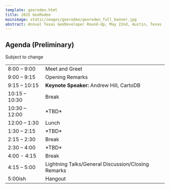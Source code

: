 ```yaml
---
template: georodeo.html
title: 2015 GeoRodeo
mainimage: static/images/georodeo/georodeo_full_banner.jpg
abstract: Annual Texas GeoDeveloper Round-Up, May 22nd, Austin, Texas
---
```


## Agenda (Preliminary)

Subject to change

<table class="georodeo-agenda">
  <thead>
  </thead>
  <tr>
    <td>8:00 – 9:00 </td>
    <td>Meet and Greet</td>
  </tr>
    <tr>
    <td>9:00 – 9:15 </td>
    <td>Opening Remarks</td>
  </tr>
    <tr>
    <td>9:15 – 10:15</td>
    <td><strong>Keynote Speaker:</strong> Andrew Hill, CartoDB </td>
  </tr>
    <tr>
    <td>10:15 – 10:30 </td>
    <td>Break</td>
  </tr>
    <tr>
    <td>10:30 – 12:00</td>
    <td>*TBD*
    </td>
  </tr>
    <tr>
    <td>12:00 – 1:30</td>
    <td>Lunch </td>
  </tr>
    <tr>
    <td>1:30 – 2:15 </td>
    <td>*TBD*
    </td>
  </tr>
    <tr>
    <td>2:15 – 2:30</td>
    <td>Break</td>
  </tr>
    <tr>
    <td>2:30 – 4:00</td>
    <td>*TBD*</td>
  </tr>
    <tr>
    <td>4:00 - 4:15</td>
    <td>Break</td>
  </tr>
    <tr>
    <td>4:15 – 5:00</td>
    <td>Lightning Talks/General Discussion/Closing Remarks</td>
  </tr>
    <tr>
    <td>5:00ish</td>
    <td>Hangout</td>
  </tr>
</table>
